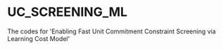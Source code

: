# UC_SCREENING_ML
The codes for 'Enabling Fast Unit Commitment Constraint Screening via Learning Cost Model'
